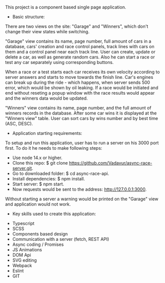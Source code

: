 This project is a component based single page application.

* Basic structure:

There are two views on the site: "Garage" and "Winners", which don't change their view states while switching.

"Garage" view contains its name, page number, full amount of cars in a database, cars' creation and race control panels, track lines with cars on them and a control panel near each track line. User can create, update or delete a car, as well as generate random cars. Also he can start a race or test any car separately using corresponding buttons.

When a race or a test starts each car receives its own velocity according to server answers and starts to move towards the finish line. Car's engines can break up during the ride - which happens, when server sends 500 error, which would be shown by oil leaking. If a race would be initiated and end without reseting a popup window with the race results would appear and the winners data would be updated.

"Winners" view contains its name, page number, and the full amount of winners records in the database. After some car wins it is displayed at the "Winners view" table.
User can sort cars by wins number and by best time (ASC, DESC).


* Application starting requirements:

To setup and run this application, user has to run a server on his 3000 port first.
To do it he needs to make following steps:

- Use node 14.x or higher.
- Clone this repo: $ git clone https://github.com/Vadavur/async-race-server.git.
- Go to downloaded folder: $ cd async-race-api.
- Install dependencies: $ npm install.
- Start server: $ npm start.
- Now requests would be sent to the address: http://127.0.0.1:3000.

Without starting a server a warning would be printed on the "Garage" view and application would not work.


* Key skills used to create this application:

- Typescript
- SCSS
- Components based design
- Сommunication with a server (fetch, REST API)
- Async coding / Promises
- JS Animations
- DOM Api
- SVG editing
- Webpack
- Eslint
- GIT
